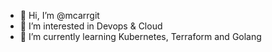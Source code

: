 - 👋 Hi, I’m @mcarrgit
- 👀 I’m interested in Devops & Cloud
- 🌱 I’m currently learning Kubernetes, Terraform and Golang
<!---
mcarrgit/mcarrgit is a ✨ special ✨ repository because its `README.md` (this file) appears on your GitHub profile.
You can click the Preview link to take a look at your changes.
--->
